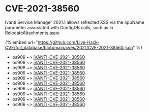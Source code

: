 # CVE-2021-38560

Ivanti Service Manager 2021.1 allows reflected XSS via the appName parameter associated with ConfigDB calls, such as in RelocateAttachments.aspx.

{% embed url="https://github.com/Live-Hack-CVE/full_database/blob/main/cves/2021/CVE-2021-38560.json" %}


* os909 ~> [iVANTI-CVE-2021-38560](https://www.alice-snow.ru/2021/database/cve-2021-38560/ivanti-cve-2021-38560-os909)
* os909 ~> [iVANTI-CVE-2021-38560](https://www.alice-snow.ru/2021/database/cve-2021-38560/ivanti-cve-2021-38560-os909)
* os909 ~> [iVANTI-CVE-2021-38560](https://www.alice-snow.ru/2021/database/cve-2021-38560/ivanti-cve-2021-38560-os909)
* os909 ~> [iVANTI-CVE-2021-38560](https://www.alice-snow.ru/2021/database/cve-2021-38560/ivanti-cve-2021-38560-os909)
* os909 ~> [iVANTI-CVE-2021-38560](https://www.alice-snow.ru/2021/database/cve-2021-38560/ivanti-cve-2021-38560-os909)
* os909 ~> [iVANTI-CVE-2021-38560](https://www.alice-snow.ru/2021/database/cve-2021-38560/ivanti-cve-2021-38560-os909)
* os909 ~> [iVANTI-CVE-2021-38560](https://www.alice-snow.ru/2021/database/cve-2021-38560/ivanti-cve-2021-38560-os909)
* os909 ~> [iVANTI-CVE-2021-38560](https://www.alice-snow.ru/2021/database/cve-2021-38560/ivanti-cve-2021-38560-os909)
* os909 ~> [iVANTI-CVE-2021-38560](https://www.alice-snow.ru/2021/database/cve-2021-38560/ivanti-cve-2021-38560-os909)
* os909 ~> [iVANTI-CVE-2021-38560](https://www.alice-snow.ru/2021/database/cve-2021-38560/ivanti-cve-2021-38560-os909)
